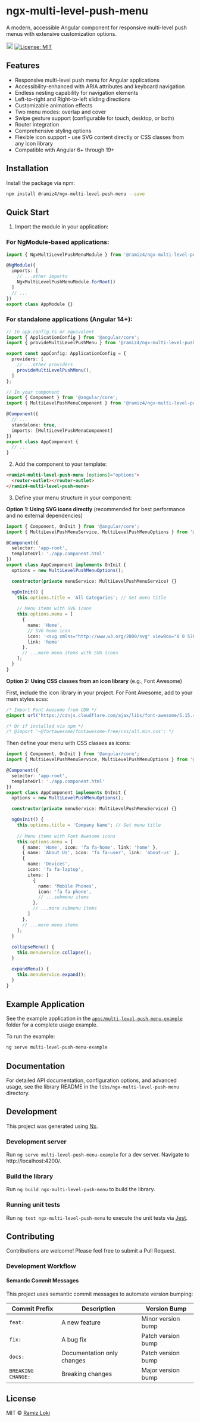 # ngx-multi-level-push-menu

A modern, accessible Angular component for responsive multi-level push menus with extensive customization options.

<a href="https://badge.fury.io/js/@ramiz4%2Fngx-multi-level-push-menu"><img src="https://badge.fury.io/js/@ramiz4%2Fngx-multi-level-push-menu.svg" alt="npm version" height="18"></a>
[![License: MIT](https://img.shields.io/badge/License-MIT-yellow.svg)](https://opensource.org/licenses/MIT)

## Features

- Responsive multi-level push menu for Angular applications
- Accessibility-enhanced with ARIA attributes and keyboard navigation
- Endless nesting capability for navigation elements
- Left-to-right and Right-to-left sliding directions
- Customizable animation effects
- Two menu modes: overlap and cover
- Swipe gesture support (configurable for touch, desktop, or both)
- Router integration
- Comprehensive styling options
- Flexible icon support - use SVG content directly or CSS classes from any icon library
- Compatible with Angular 6+ through 19+

## Installation

Install the package via npm:

```bash
npm install @ramiz4/ngx-multi-level-push-menu --save
```

## Quick Start

1. Import the module in your application:

### For NgModule-based applications:

```typescript
import { NgxMultiLevelPushMenuModule } from '@ramiz4/ngx-multi-level-push-menu';

@NgModule({
  imports: [
    // ...other imports
    NgxMultiLevelPushMenuModule.forRoot()
  ]
  // ...
})
export class AppModule {}
```

### For standalone applications (Angular 14+):

```typescript
// In app.config.ts or equivalent
import { ApplicationConfig } from '@angular/core';
import { provideMultiLevelPushMenu } from '@ramiz4/ngx-multi-level-push-menu';

export const appConfig: ApplicationConfig = {
  providers: [
    // ...other providers
    provideMultiLevelPushMenu(),
  ]
};
```

```typescript
// In your component
import { Component } from '@angular/core';
import { MultiLevelPushMenuComponent } from '@ramiz4/ngx-multi-level-push-menu';

@Component({
  // ...
  standalone: true,
  imports: [MultiLevelPushMenuComponent]
})
export class AppComponent {
  // ...
}
```

2. Add the component to your template:

```html
<ramiz4-multi-level-push-menu [options]="options">
  <router-outlet></router-outlet>
</ramiz4-multi-level-push-menu>
```

3. Define your menu structure in your component:

**Option 1: Using SVG icons directly** (recommended for best performance and no external dependencies)

```typescript
import { Component, OnInit } from '@angular/core';
import { MultiLevelPushMenuService, MultiLevelPushMenuOptions } from '@ramiz4/ngx-multi-level-push-menu';

@Component({
  selector: 'app-root',
  templateUrl: './app.component.html'
})
export class AppComponent implements OnInit {
  options = new MultiLevelPushMenuOptions();

  constructor(private menuService: MultiLevelPushMenuService) {}

  ngOnInit() {
    this.options.title = 'All Categories'; // Set menu title
    
    // Menu items with SVG icons
    this.options.menu = [
      {
        name: 'Home',
        // SVG home icon
        icon: '<svg xmlns="http://www.w3.org/2000/svg" viewBox="0 0 576 512"><path d="M575.8 255.5c0 18-15 32.1-32 32.1h-32l.7 160.2c0 2.7-.2 5.4-.5 8.1V472c0 22.1-17.9 40-40 40H456c-1.1 0-2.2 0-3.3-.1c-1.4 .1-2.8 .1-4.2 .1H416 392c-22.1 0-40-17.9-40-40V448 384c0-17.7-14.3-32-32-32H256c-17.7 0-32 14.3-32 32v64 24c0 22.1-17.9 40-40 40H160 128.1c-1.5 0-3-.1-4.5-.2c-1.2 .1-2.4 .2-3.6 .2H104c-22.1 0-40-17.9-40-40V360c0-.9 0-1.9 .1-2.8V287.6H32c-18 0-32-14-32-32.1c0-9 3-17 10-24L266.4 8c7-7 15-8 22-8s15 2 21 7L564.8 231.5c8 7 12 15 11 24z"/></svg>',
        link: 'home'
      },
      // ...more menu items with SVG icons
    ];
  }
}
```

**Option 2: Using CSS classes from an icon library** (e.g., Font Awesome)

First, include the icon library in your project. For Font Awesome, add to your main styles.scss:

```scss
/* Import Font Awesome from CDN */
@import url('https://cdnjs.cloudflare.com/ajax/libs/font-awesome/5.15.4/css/all.min.css');

/* Or if installed via npm */
/* @import '~@fortawesome/fontawesome-free/css/all.min.css'; */
```

Then define your menu with CSS classes as icons:

```typescript
import { Component, OnInit } from '@angular/core';
import { MultiLevelPushMenuService, MultiLevelPushMenuOptions } from '@ramiz4/ngx-multi-level-push-menu';

@Component({
  selector: 'app-root',
  templateUrl: './app.component.html'
})
export class AppComponent implements OnInit {
  options = new MultiLevelPushMenuOptions();

  constructor(private menuService: MultiLevelPushMenuService) {}

  ngOnInit() {
    this.options.title = 'Company Name'; // Set menu title
    
    // Menu items with Font Awesome icons
    this.options.menu = [
      { name: 'Home', icon: 'fa fa-home', link: 'home' },
      { name: 'About Us', icon: 'fa fa-user', link: 'about-us' },
      {
        name: 'Devices',
        icon: 'fa fa-laptop',
        items: [
          {
            name: 'Mobile Phones',
            icon: 'fa fa-phone',
            // ...submenu items
          },
          // ...more submenu items
        ]
      },
      // ...more menu items
    ];
  }
  
  collapseMenu() {
    this.menuService.collapse();
  }

  expandMenu() {
    this.menuService.expand();
  }
}
```

## Example Application

See the example application in the [`apps/multi-level-push-menu-example`](apps/multi-level-push-menu-example) folder for a complete usage example.

To run the example:

```bash
ng serve multi-level-push-menu-example
```

## Documentation

For detailed API documentation, configuration options, and advanced usage, see the library README in the `libs/ngx-multi-level-push-menu` directory.

## Development

This project was generated using [Nx](https://nx.dev).

### Development server

Run `ng serve multi-level-push-menu-example` for a dev server. Navigate to http://localhost:4200/.

### Build the library

Run `ng build ngx-multi-level-push-menu` to build the library.

### Running unit tests

Run `ng test ngx-multi-level-push-menu` to execute the unit tests via [Jest](https://jestjs.io).

## Contributing

Contributions are welcome! Please feel free to submit a Pull Request.

### Development Workflow

#### Semantic Commit Messages

This project uses semantic commit messages to automate version bumping:

| Commit Prefix | Description | Version Bump |
|---------------|-------------|--------------|
| `feat: `      | A new feature | Minor version bump |
| `fix: `       | A bug fix | Patch version bump |
| `docs: `      | Documentation only changes | Patch version bump |
| `BREAKING CHANGE: ` | Breaking changes | Major version bump |

## License

MIT © [Ramiz Loki](https://ramizloki.com)
